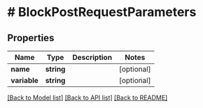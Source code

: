 # # BlockPostRequestParameters

## Properties

Name | Type | Description | Notes
------------ | ------------- | ------------- | -------------
**name** | **string** |  | [optional]
**variable** | **string** |  | [optional]

[[Back to Model list]](../../README.md#models) [[Back to API list]](../../README.md#endpoints) [[Back to README]](../../README.md)
